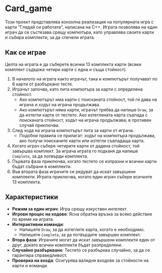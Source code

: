 # Card_game

Този проект представлява конзолна реализация на популярната игра с карти "Гледай си работата", написана на C++. Играта позволява на един играч да се състезава срещу компютъра, като управлява своите карти и събира комплекти, за да спечели играта.

## Как се играе

Целта на играта е да съберете всички 13 комплекта карти (всеки комплект съдържа четири карти с една и съща стойност).

1. В началото на играта както играчът, така и компютърът получават по 6 карти от разбъркано тесте.
2. Играчът започва, като пита компютъра за карти с определена стойност.
    - Ако компютърът има карти с поисканата стойност, той ги дава на играча и ходът на играча продължава.
    - Ако компютърът няма карти, играчът трябва да напише `Draw`, за да изтегли карта от тестето. Ако изтеглената карта съвпада с поисканата стойност, ходът на играча продължава; в противен случай приключва.
3. След хода на играча компютърът пита за карти от играча.
    - Подобни правила се прилагат: ходът на компютъра продължава, ако получи поисканите карти или изтегли съвпадаща карта.
4. Когато играч събере четирите карти от дадена стойност, той завършва комплект. За играча играта го подканя да напише `Complete`, за да потвърди комплекта.
5. Първата фаза приключва, когато тестето се изпразни и всички карти бъдат събрани в комплекти.
6. Във втората фаза играчите се редуват да искат завършени комплекти. Играта приключва, когато един играч събере всичките 13 комплекта.

## Характеристики

- **Режим за един играч**: Игра срещу изкуствен интелект.
- **Игрови процес на ходове**: Ясна обратна връзка за всяко действие по време на играта.
- **Интерактивни команди**:
  - Напишете `Draw`, за да изтеглите карта, когато е необходимо.
  - Напишете `Complete`, за да потвърдите завършен комплект.
- **Втора фаза**: Играчите могат да искат завършени комплекти един от друг, докато всички комплекти бъдат разпределени.
- **Случайно разбъркване**: Тестето се разбърква случайно, за да се гарантира справедливост.
- **Проверка на входа**: Осигурява валидни входове за стойности на карти и команди.

